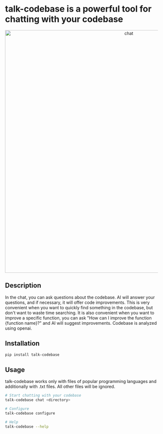 # talk-codebase is a powerful tool for chatting with your codebase

<p align="center">
  <img src="https://github.com/rsaryev/talk-codebase/assets/70219513/87a031ec-51e2-4123-abe6-91bb4d248b4d" width="800" alt="chat">
</p>

## Description

In the chat, you can ask questions about the codebase. AI will answer your questions, and if necessary, it will offer code improvements. This is very convenient when you want to quickly find something in the codebase, but don't want to waste time searching. It is also convenient when you want to improve a specific function, you can ask "How can I improve the function {function name}?" and AI will suggest improvements. Codebase is analyzed using openai.

## Installation

```bash
pip install talk-codebase
```

## Usage

talk-codebase works only with files of popular programming languages and additionally with .txt files. All other files will be ignored.
```bash
# Start chatting with your codebase
talk-codebase chat <directory>

# Configure
talk-codebase configure

# Help
talk-codebase --help
```
